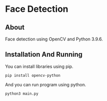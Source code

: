 # Face Detection
## About
Face detection using OpenCV and Python 3.9.6.
## Installation And Running
You can install libraries using pip.
```
pip install opencv-python
```

And you can run program using python.
```
python3 main.py
```
